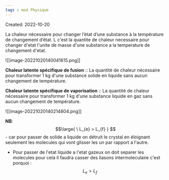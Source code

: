 ```yaml
---
tags : mod Physique
---
```

Created: 2022-10-20

La chaleur nécessaire pour changer l’état d’une substance à la température de changement d’état. 
L c'est la quantite de chaleur necessaire pour changer d'etat l'unite de masse d'une substance a la temperature de changement d'etat.

![[image-20221020140041615.png]]

**Chaleur latente spécifique de fusion** :: La quantité de chaleur nécessaire pour transformer 1 kg d'une substance solide en liquide sans aucun changement de température.
<!--SR:!2022-11-26,3,250-->


**Chaleur latente spécifique de vaporisation** :: La quantité de chaleur nécessaire pour transformer 1 kg d'une substance liquide en gaz sans aucun changement de température. 
<!--SR:!2022-11-26,3,250-->


![[image-20221020140214804.png]]


**NB**: $$\large{ \ L_{e} > L_{f} } $$ - car pour passer de solide a liquide on détruit le crystal en éloignant seulement  les molecules qui vont glisser les un par rapport a l'autre. 
- Pour passer de l'etat liquide a l'etat gazeux on doit separer les molecules pour cela il faudra casser des liasons intermoleculaire c'est porquoi : $$\ L_{e} > L_{f} $$